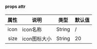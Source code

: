 #### props attr

|  属性 | 说明         | 类型   | 默认值 |
| ----: | ------------ | ------ | ------ |
|  icon | icon名称     | String | /      |
|  size | icon图标大小 | String | 20     |



